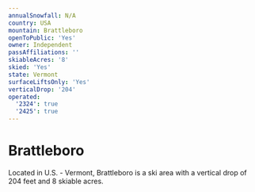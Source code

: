 ```yaml
---
annualSnowfall: N/A
country: USA
mountain: Brattleboro
openToPublic: 'Yes'
owner: Independent
passAffiliations: ''
skiableAcres: '8'
skied: 'Yes'
state: Vermont
surfaceLiftsOnly: 'Yes'
verticalDrop: '204'
operated:
  '2324': true
  '2425': true
---
```



# Brattleboro

Located in U.S. - Vermont, Brattleboro is a ski area with a vertical drop of 204 feet and 8 skiable acres.
